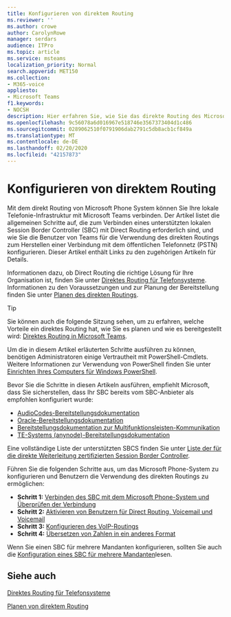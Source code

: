 ```yaml
---
title: Konfigurieren von direktem Routing
ms.reviewer: ''
ms.author: crowe
author: CarolynRowe
manager: serdars
audience: ITPro
ms.topic: article
ms.service: msteams
localization_priority: Normal
search.appverid: MET150
ms.collection:
- M365-voice
appliesto:
- Microsoft Teams
f1.keywords:
- NOCSH
description: Hier erfahren Sie, wie Sie das direkte Routing des Microsoft Phone-Systems konfigurieren.
ms.openlocfilehash: 9c56078a6d016967e518746e3567373404d1c486
ms.sourcegitcommit: 0289062510f0791906dab2791c5db8acb1cf849a
ms.translationtype: MT
ms.contentlocale: de-DE
ms.lasthandoff: 02/20/2020
ms.locfileid: "42157873"
---
```

# <a name="configure-direct-routing"></a>Konfigurieren von direktem Routing

Mit dem direkt Routing von Microsoft Phone System können Sie Ihre lokale Telefonie-Infrastruktur mit Microsoft Teams verbinden. Der Artikel listet die allgemeinen Schritte auf, die zum Verbinden eines unterstützten lokalen Session Border Controller (SBC) mit Direct Routing erforderlich sind, und wie Sie die Benutzer von Teams für die Verwendung des direkten Routings zum Herstellen einer Verbindung mit dem öffentlichen Telefonnetz (PSTN) konfigurieren. Dieser Artikel enthält Links zu den zugehörigen Artikeln für Details.  

Informationen dazu, ob Direct Routing die richtige Lösung für Ihre Organisation ist, finden Sie unter [Direktes Routing für Telefonsysteme](direct-routing-landing-page.md). Informationen zu den Voraussetzungen und zur Planung der Bereitstellung finden Sie unter [Planen des direkten Routings](direct-routing-plan.md).

> [!Tip]
> Sie können auch die folgende Sitzung sehen, um zu erfahren, welche Vorteile ein direktes Routing hat, wie Sie es planen und wie es bereitgestellt wird: [Direktes Routing in Microsoft Teams](https://aka.ms/teams-direct-routing).

Um die in diesem Artikel erläuterten Schritte ausführen zu können, benötigen Administratoren einige Vertrautheit mit PowerShell-Cmdlets. Weitere Informationen zur Verwendung von PowerShell finden Sie unter [Einrichten Ihres Computers für Windows PowerShell](https://docs.microsoft.com/SkypeForBusiness/set-up-your-computer-for-windows-powershell/set-up-your-computer-for-windows-powershell). 

Bevor Sie die Schritte in diesen Artikeln ausführen, empfiehlt Microsoft, dass Sie sicherstellen, dass Ihr SBC bereits vom SBC-Anbieter als empfohlen konfiguriert wurde: 

- [AudioCodes-Bereitstellungsdokumentation](https://www.audiocodes.com/solutions-products/products/products-for-microsoft-365/direct-routing-for-microsoft-teams)
- [Oracle-Bereitstellungsdokumentation](https://www.oracle.com/industries/communications/enterprise-session-border-controller/microsoft.html)
- [Bereitstellungsdokumentation zur Multifunktionsleisten-Kommunikation](https://ribboncommunications.com/solutions/enterprise-solutions/microsoft-solutions/direct-routing-microsoft-teams-calling)
- [TE-Systems (anynode)-Bereitstellungsdokumentation](https://www.anynode.de/anynode-and-microsoft-teams/)

Eine vollständige Liste der unterstützten SBCS finden Sie unter [Liste der für die direkte Weiterleitung zertifizierten Session Border Controller](direct-routing-border-controllers.md).

Führen Sie die folgenden Schritte aus, um das Microsoft Phone-System zu konfigurieren und Benutzern die Verwendung des direkten Routings zu ermöglichen: 

- **Schritt 1:** [Verbinden des SBC mit dem Microsoft Phone-System und Überprüfen der Verbindung](direct-routing-connect-the-sbc.md)
- **Schritt 2:** [Aktivieren von Benutzern für Direct Routing, Voicemail und Voicemail](direct-routing-enable-users.md)
- **Schritt 3:** [Konfigurieren des VoIP-Routings](direct-routing-voice-routing.md)
- **Schritt 4:** [Übersetzen von Zahlen in ein anderes Format](direct-routing-translate-numbers.md) 

Wenn Sie einen SBC für mehrere Mandanten konfigurieren, sollten Sie auch die [Konfiguration eines SBC für mehrere Mandanten](direct-routing-sbc-multiple-tenants.md)lesen.


## <a name="see-also"></a>Siehe auch

[Direktes Routing für Telefonsysteme](direct-routing-landing-page.md)

[Planen von direktem Routing](direct-routing-plan.md)

